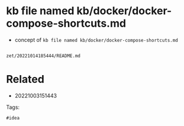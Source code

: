 # kb file named kb/docker/docker-compose-shortcuts.md

- concept of `kb file named kb/docker/docker-compose-shortcuts.md`

```
```

` zet/20221014185444/README.md `

# Related

- 20221003151443

Tags:

    #idea
